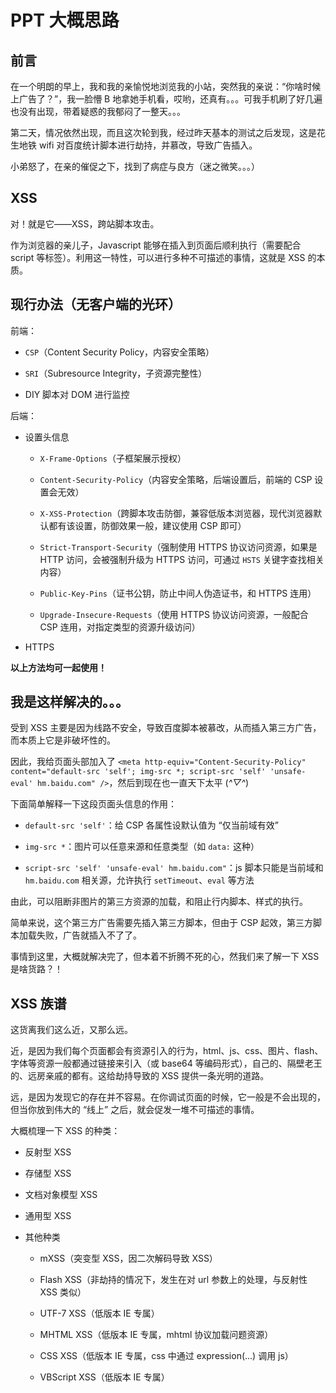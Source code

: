 # PPT 大概思路

## 前言

在一个明朗的早上，我和我的亲愉悦地浏览我的小站，突然我的亲说：“你啥时候上广告了？”，我一脸懵 B 地拿她手机看，哎哟，还真有。。。可我手机刷了好几遍也没有出现，带着疑惑的我郁闷了一整天。。。

第二天，情况依然出现，而且这次轮到我，经过昨天基本的测试之后发现，这是花生地铁 wifi 对百度统计脚本进行劫持，并慕改，导致广告插入。

小弟怒了，在亲的催促之下，找到了病症与良方（迷之微笑。。。）

## XSS

对！就是它——XSS，跨站脚本攻击。

作为浏览器的亲儿子，Javascript 能够在插入到页面后顺利执行（需要配合 script 等标签）。利用这一特性，可以进行多种不可描述的事情，这就是 XSS 的本质。

## 现行办法（无客户端的光环）

前端：

* `CSP`（Content Security Policy，内容安全策略）

* `SRI`（Subresource Integrity，子资源完整性）

* DIY 脚本对 DOM 进行监控

后端：

* 设置头信息

    * `X-Frame-Options`（子框架展示授权）

    * `Content-Security-Policy`（内容安全策略，后端设置后，前端的 CSP 设置会无效）

    * `X-XSS-Protection`（跨脚本攻击防御，兼容低版本浏览器，现代浏览器默认都有该设置，防御效果一般，建议使用 CSP 即可）

    * `Strict-Transport-Security`（强制使用 HTTPS 协议访问资源，如果是 HTTP 访问，会被强制升级为 HTTPS 访问，可通过 `HSTS` 关键字查找相关内容）

    * `Public-Key-Pins`（证书公钥，防止中间人伪造证书，和 HTTPS 连用）

    * `Upgrade-Insecure-Requests`（使用 HTTPS 协议访问资源，一般配合 CSP 连用，对指定类型的资源升级访问）

* HTTPS

**以上方法均可一起使用！**

## 我是这样解决的。。。

受到 XSS 主要是因为线路不安全，导致百度脚本被慕改，从而插入第三方广告，而本质上它是非破坏性的。

因此，我给页面头部加入了 `<meta http-equiv="Content-Security-Policy" content="default-src 'self'; img-src *; script-src 'self' 'unsafe-eval' hm.baidu.com" />`，然后到现在也一直天下太平 (*^▽^*)

下面简单解释一下这段页面头信息的作用：

* `default-src 'self'`：给 CSP 各属性设默认值为 “仅当前域有效”

* `img-src *`：图片可以任意来源和任意类型（如 `data:` 这种）

* `script-src 'self' 'unsafe-eval' hm.baidu.com"`：js 脚本只能是当前域和 `hm.baidu.com` 相关源，允许执行 `setTimeout`、`eval` 等方法

由此，可以阻断非图片的第三方资源的加载，和阻止行内脚本、样式的执行。

简单来说，这个第三方广告需要先插入第三方脚本，但由于 CSP 起效，第三方脚本加载失败，广告就插入不了了。

事情到这里，大概就解决完了，但本着不折腾不死的心，然我们来了解一下 XSS 是啥货路？！

## XSS 族谱

这货离我们这么近，又那么远。

近，是因为我们每个页面都会有资源引入的行为，html、js、css、图片、flash、字体等资源一般都通过链接来引入（或 base64 等编码形式），自己的、隔壁老王的、远房亲戚的都有。这给劫持导致的 XSS 提供一条光明的道路。

远，是因为发现它的存在并不容易。在你调试页面的时候，它一般是不会出现的，但当你放到伟大的 “线上” 之后，就会促发一堆不可描述的事情。

大概梳理一下 XSS 的种类：

* 反射型 XSS

* 存储型 XSS

* 文档对象模型 XSS

* 通用型 XSS

* 其他种类

    * mXSS（突变型 XSS，因二次解码导致 XSS）

    * Flash XSS（非劫持的情况下，发生在对 url 参数上的处理，与反射性 XSS 类似）

    * UTF-7 XSS（低版本 IE 专属）

    * MHTML XSS（低版本 IE 专属，mhtml 协议加载问题资源）

    * CSS XSS（低版本 IE 专属，css 中通过 expression(...) 调用 js）

    * VBScript XSS（低版本 IE 专属）